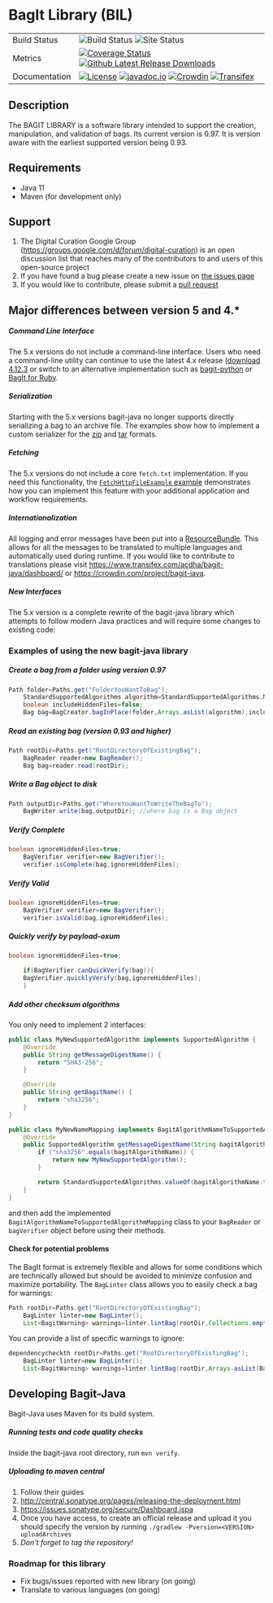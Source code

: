 # BagIt Library (BIL)

|               |                                                                                                                                                                                                                                                                                                                                                                                                                                                                                                                                                                                    |
|---------------|------------------------------------------------------------------------------------------------------------------------------------------------------------------------------------------------------------------------------------------------------------------------------------------------------------------------------------------------------------------------------------------------------------------------------------------------------------------------------------------------------------------------------------------------------------------------------------|
| Build Status  | ![Build Status](https://github.com/DANS-KNAW/bagit-java/actions/workflows/build.yml/badge.svg) ![Site Status](https://github.com/DANS-KNAW/bagit-java/actions/workflows/docs.yml/badge.svg)                                                                                                                                                                                                                                                                                                                                                                                        |
| Metrics       | [![Coverage Status](https://coveralls.io/repos/github/LibraryOfCongress/bagit-java/badge.svg?branch=master)](https://coveralls.io/github/LibraryOfCongress/bagit-java?branch=master) [![Github Latest Release Downloads](https://img.shields.io/github/downloads/LibraryOfCongress/bagit-java/latest/total.svg?maxAge=600)]()                                                                                                                                                                                                                                                      |
| Documentation | [![License](https://img.shields.io/badge/License-Public--Domain-blue.svg?maxAge=31556926)](https://github.com/LibraryOfCongress/bagit-java/blob/master/LICENSE.txt) [![javadoc.io](https://img.shields.io/badge/javadoc.io-latest-blue.svg?maxAge=31556926)](http://www.javadoc.io/doc/gov.loc/bagit) [![Crowdin](https://img.shields.io/badge/Translation-Crowdin-ff69b4.svg?maxAge=600)](https://crowdin.com/project/bagit-java) [![Transifex](https://img.shields.io/badge/Translation-Transifex-ff69b4.svg?maxAge=600)](https://www.transifex.com/acdha/bagit-java/dashboard/) |

[//]: # (https://img.shields.io/versioneye/d/java/gov.loc:bagit.svg once it is deployed to maven-central)

[//]: # (see https://github.com/jirutka/maven-badges once you have deployed past 5.0-BETA on maven central so that it will automatically update)

[//]: # (see https://github.com/moznion/javadocio-badges for automatic javadoc)

## Description

The BAGIT LIBRARY is a software library intended to support the creation,
manipulation, and validation of bags. Its current version is 0.97. It is version aware with the earliest
supported version being 0.93.

## Requirements

* Java 11
* Maven (for development only)

## Support

1. The Digital Curation Google Group (https://groups.google.com/d/forum/digital-curation) is an open discussion list that reaches many of the contributors to
   and users of this open-source project
2. If you have found a bug please create a new issue on [the issues page](https://github.com/LibraryOfCongress/bagit-java/issues/new)
3. If you would like to contribute, please submit a [pull request](https://help.github.com/articles/creating-a-pull-request/)

## Major differences between version 5 and 4.*

##### Command Line Interface

The 5.x versions do not include a command-line interface.
Users who need a command-line utility can continue to use the latest 4.x release
([download 4.12.3](https://github.com/LibraryOfCongress/bagit-java/releases/download/v4.12.3/bagit-v4.12.3.zip)
or switch to an alternative implementation such as
[bagit-python](https://github.com/LibraryOfCongress/bagit-python) or
[BagIt for Ruby](https://github.com/tipr/bagit).

##### Serialization

Starting with the 5.x versions bagit-java no longer supports directly
serializing a bag to an archive file. The examples show how to implement a
custom serializer for the
[zip](https://github.com/LibraryOfCongress/bagit-java/blob/master/src/test/java/gov/loc/repository/bagit/examples/serialization/CreateZipBagExample.java)
and
[tar](https://github.com/LibraryOfCongress/bagit-java/blob/master/src/test/java/gov/loc/repository/bagit/examples/serialization/CreateTarBagExample.java)
formats.

##### Fetching

The 5.x versions do not include a core `fetch.txt` implementation. If you need
this functionality, the
[`FetchHttpFileExample` example](https://github.com/LibraryOfCongress/bagit-java/blob/master/src/test/java/gov/loc/repository/bagit/examples/fetching/FetchHttpFileExample.java)
demonstrates how you can implement this feature with your additional application
and workflow requirements.

##### Internationalization

All logging and error messages have been put into a [ResourceBundle](https://docs.oracle.com/javase/7/docs/api/java/util/ResourceBundle.html).
This allows for all the messages to be translated to multiple languages and automatically used during runtime.
If you would like to contribute to translations please visit https://www.transifex.com/acdha/bagit-java/dashboard/ or https://crowdin.com/project/bagit-java.

##### New Interfaces

The 5.x version is a complete rewrite of the bagit-java library which attempts
to follow modern Java practices and will require some changes to existing code:

### Examples of using the new bagit-java library

##### Create a bag from a folder using version 0.97

```java
Path folder=Paths.get("FolderYouWantToBag");
    StandardSupportedAlgorithms algorithm=StandardSupportedAlgorithms.MD5;
    boolean includeHiddenFiles=false;
    Bag bag=BagCreator.bagInPlace(folder,Arrays.asList(algorithm),includeHiddenFiles);
```

##### Read an existing bag (version 0.93 and higher)

```java
Path rootDir=Paths.get("RootDirectoryOfExistingBag");
    BagReader reader=new BagReader();
    Bag bag=reader.read(rootDir);
```

##### Write a Bag object to disk

```java
Path outputDir=Paths.get("WhereYouWantToWriteTheBagTo");
    BagWriter.write(bag,outputDir); //where bag is a Bag object
```

##### Verify Complete

```java
boolean ignoreHiddenFiles=true;
    BagVerifier verifier=new BagVerifier();
    verifier.isComplete(bag,ignoreHiddenFiles);
```

##### Verify Valid

```java
boolean ignoreHiddenFiles=true;
    BagVerifier verifier=new BagVerifier();
    verifier.isValid(bag,ignoreHiddenFiles);
```

##### Quickly verify by payload-oxum

```java
boolean ignoreHiddenFiles=true;

    if(BagVerifier.canQuickVerify(bag)){
    BagVerifier.quicklyVerify(bag,ignoreHiddenFiles);
    }
```

##### Add other checksum algorithms

You only need to implement 2 interfaces:

```java
public class MyNewSupportedAlgorithm implements SupportedAlgorithm {
    @Override
    public String getMessageDigestName() {
        return "SHA3-256";
    }

    @Override
    public String getBagitName() {
        return "sha3256";
    }
}

public class MyNewNameMapping implements BagitAlgorithmNameToSupportedAlgorithmMapping {
    @Override
    public SupportedAlgorithm getMessageDigestName(String bagitAlgorithmName) {
        if ("sha3256".equals(bagitAlgorithmName)) {
            return new MyNewSupportedAlgorithm();
        }

        return StandardSupportedAlgorithms.valueOf(bagitAlgorithmName.toUpperCase());
    }
}
```

and then add the implemented `BagitAlgorithmNameToSupportedAlgorithmMapping`
class to your `BagReader` or `bagVerifier` object before using their methods.

#### Check for potential problems

The BagIt format is extremely flexible and allows for some conditions which are
technically allowed but should be avoided to minimize confusion and maximize
portability. The `BagLinter` class allows you to easily check a bag for
warnings:

```java
Path rootDir=Paths.get("RootDirectoryOfExistingBag");
    BagLinter linter=new BagLinter();
    List<BagitWarning> warnings=linter.lintBag(rootDir,Collections.emptyList());
```

You can provide a list of specific warnings to ignore:

```java
dependencycheckth rootDir=Paths.get("RootDirectoryOfExistingBag");
    BagLinter linter=new BagLinter();
    List<BagitWarning> warnings=linter.lintBag(rootDir,Arrays.asList(BagitWarning.OLD_BAGIT_VERSION);
```

## Developing Bagit-Java

Bagit-Java uses Maven for its build system.

##### Running tests and code quality checks

Inside the bagit-java root directory, run `mvn verify`.

##### Uploading to maven central

1. Follow their guides
1. http://central.sonatype.org/pages/releasing-the-deployment.html
2. https://issues.sonatype.org/secure/Dashboard.jspa
2. Once you have access, to create an official release and upload it you should specify the version by running `./gradlew -Pversion=<VERSION> uploadArchives`
1. *Don't forget to tag the repository!*

### Roadmap for this library

* Fix bugs/issues reported with new library (on going)
* Translate to various languages (on going)
